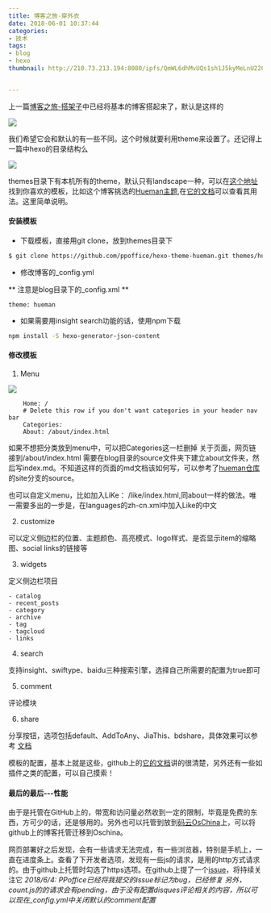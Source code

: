 ```yaml
---
title: 博客之旅-穿外衣
date: 2018-06-01 10:37:44
categories:
- 技术
tags:
- blog
- hexo
thumbnail: http://210.73.213.194:8080/ipfs/QmWL6dhMvUQs1sh1J5kyMeLnU22ChVgiM2XBTvxCmsWArN


---
```

上一篇[博客之旅-搭架子](\2018\05\31\blog_journey-1\index.html)中已经将基本的博客搭起来了，默认是这样的


![](http://210.73.213.194:8080/ipfs/QmWL6dhMvUQs1sh1J5kyMeLnU22ChVgiM2XBTvxCmsWArN "")

我们希望它会和默认的有一些不同。这个时候就要利用theme来设置了。还记得上一篇中hexo的目录结构么

![](http://210.73.213.194:8080/ipfs/QmQqKf4Cw6Zw7q3WLnDfC9oqNdhoXJdQA2vbGehgQjLPRh)

themes目录下有本机所有的theme，默认只有landscape一种，可以在[这个地址](https://hexo.io/themes/)找到你喜欢的模板，比如这个博客挑选的[Hueman主题](https://github.com/ppoffice/hexo-theme-hueman),在[它的文档](https://github.com/ppoffice/hexo-theme-hueman/wiki)可以查看其用法。这里简单说明。

#### 安装模板
- 下载模板，直接用git clone，放到themes目录下

``` bash
$ git clone https://github.com/ppoffice/hexo-theme-hueman.git themes/hueman
```
- 修改博客的_config.yml

** 注意是blog目录下的_config.xml **
```
theme: hueman
```
- 如果需要用insight search功能的话，使用npm下载

``` bash
npm install -S hexo-generator-json-content
```

#### 修改模板
1. Menu

![](http://210.73.213.194:8080/ipfs/QmdGe3sS7nj5XqTyojyqAsRhKCUf2847PstHYpqvTqUZds)

```
    Home: /
    # Delete this row if you don't want categories in your header nav bar
    Categories:
    About: /about/index.html
```
如果不想把分类放到menu中，可以把Categories这一栏删掉
关于页面，网页链接到/about/index.html
需要在blog目录的source文件夹下建立about文件夹，然后写index.md。不知道这样的页面的md文档该如何写，可以参考了[hueman仓库](https://github.com/ppoffice/hexo-theme-hueman)的site分支的source。

也可以自定义menu，比如加入LiKe： /like/index.html,同about一样的做法。唯一需要多出的一步是，在languages的zh-cn.xml中加入Like的中文

2. customize

可以定义侧边栏的位置、主题颜色、高亮模式、logo样式、是否显示item的缩略图、social links的链接等

3. widgets

定义侧边栏项目

    - catalog
    - recent_posts
    - category
    - archive
    - tag
    - tagcloud
    - links

4. search

支持insight、swiftype、baidu三种搜索引擎，选择自己所需要的配置为true即可

5. comment

评论模块

6. share

 分享按钮，选项包括default、AddToAny、JiaThis、bdshare，具体效果可以参考
 [文档](https://github.com/ppoffice/hexo-theme-hueman/wiki/Share)



模板的配置，基本上就是这些，github上的[它的文档](https://github.com/ppoffice/hexo-theme-hueman/wiki)讲的很清楚，另外还有一些如插件之类的配置，可以自己摸索！

#### 最后的最后---性能

由于是托管在GitHub上的，带宽和访问量必然收到一定的限制，毕竟是免费的东西，方可少的话，还是够用的。另外也可以托管到放到[码云OsChina](https://gitee.com/)上，可以将github上的博客托管迁移到Oschina。

网页部署好之后发现，会有一些请求无法完成，有一些浏览器，特别是手机上，一直在进度条上。查看了下开发者选项，发现有一些js的请求，是用的http方式请求的。由于github上托管时勾选了https选项。在github上提了一个[issue](https://github.com/ppoffice/hexo-theme-hueman/issues/222)，将持续关注它
*2018/6/4:
  PPoffice已经将我提交的issue标记为bug，已经修复
  另外，count.js的的请求会有pending，由于没有配置disques评论相关的内容，所以可以现在_config.yml中关闭默认的comment配置*